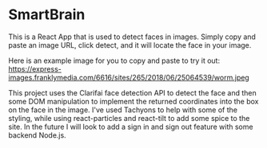 <h1>SmartBrain</h1>

This is a React App that is used to detect faces in images. Simply copy and paste an image URL, click detect, and it will locate the face in your image.

Here is an example image for you to copy and paste to try it out: https://express-images.franklymedia.com/6616/sites/265/2018/06/25064539/worm.jpeg

This project uses the Clarifai face detection API to detect the face and then some DOM manipulation to implement the returned coordinates into the box on the face in the image. I've used Tachyons to help with some of the styling, while using react-particles and react-tilt to add some spice to the site. In the future I will look to add a sign in and sign out feature with some backend Node.js.
